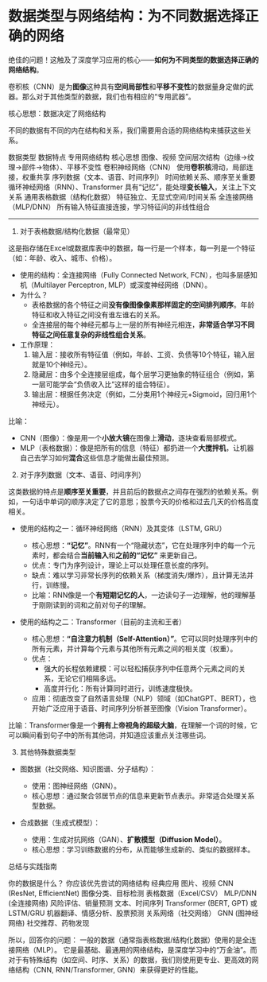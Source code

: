 # 数据类型与网络结构：为不同数据选择正确的网络

绝佳的问题！这触及了深度学习应用的核心——**如何为不同类型的数据选择正确的网络结构**。

卷积核（CNN）是为**图像**这种具有**空间局部性**和**平移不变性**的数据量身定做的武器。那么对于其他类型的数据，我们也有相应的“专用武器”。

核心思想：数据决定了网络结构

不同的数据有不同的内在结构和关系，我们需要用合适的网络结构来捕获这些关系。

数据类型
数据特点
专用网络结构
核心思想
图像、视频
空间层次结构（边缘->纹理->部件->物体）、平移不变性
卷积神经网络（CNN）
使用**卷积核**滑动，局部连接，权重共享
序列数据（文本、语音、时间序列）
时间依赖关系、顺序至关重要
循环神经网络（RNN）、Transformer
具有“记忆”，能处理**变长输入**，关注上下文关系
通用表格数据（结构化数据）
特征独立、无显式空间/时间关系
全连接网络（MLP/DNN）
所有输入特征直接连接，学习特征间的非线性组合


---

1. 对于表格数据/结构化数据（最常见）

这是指存储在Excel或数据库表中的数据，每一行是一个样本，每一列是一个特征（如：年龄、收入、城市、价格）。

- 使用的结构：全连接网络（Fully Connected Network, FCN），也叫多层感知机（Multilayer Perceptron, MLP）或深度神经网络（DNN）。
- 为什么？
  - 表格数据的各个特征之间**没有像图像像素那样固定的空间排列顺序**。年龄特征和收入特征之间没有谁左谁右的关系。
  - 全连接层的每个神经元都与上一层的所有神经元相连，**非常适合学习不同特征之间任意复杂的非线性组合关系**。
- 工作原理：
  1. 输入层：接收所有特征值（例如，年龄、工资、负债等10个特征，输入层就是10个神经元）。
  2. 隐藏层：由多个全连接层组成，每个层学习更抽象的特征组合（例如，第一层可能学会“负债收入比”这样的组合特征）。
  3. 输出层：根据任务决定（例如，二分类用1个神经元+Sigmoid，回归用1个神经元）。
    
比喻：
- CNN（图像）：像是用一个**小放大镜**在图像上**滑动**，逐块查看局部模式。
- MLP（表格数据）：像是把所有的信息（特征）都扔进一个**大搅拌机**，让机器自己去学习如何**混合**这些信息才能做出最佳预测。
  
2. 对于序列数据（文本、语音、时间序列）

这类数据的特点是**顺序至关重要**，并且前后的数据点之间存在强烈的依赖关系。例如，一句话中单词的顺序决定了它的意思；股票今天的价格和过去几天的价格高度相关。

- 使用的结构之一：循环神经网络（RNN）及其变体（LSTM, GRU）
  - 核心思想：**“记忆”**。RNN有一个“隐藏状态”，它在处理序列中的每一个元素时，都会结合**当前输入**和**之前的“记忆”** 来更新自己。
  - 优点：专门为序列设计，理论上可以处理任意长度的序列。
  - 缺点：难以学习非常长序列的依赖关系（梯度消失/爆炸），且计算无法并行，训练慢。
  - 比喻：RNN像是一个**有短期记忆的人**，一边读句子一边理解，他的理解基于刚刚读到的词和之前对句子的理解。
    
- 使用的结构之二：Transformer（目前的主流和王者）
  - 核心思想：**“自注意力机制（Self-Attention）”**。它可以同时处理序列中的所有元素，并计算每个元素与其他所有元素之间的相关度（权重）。
  - 优点：
    - 强大的长程依赖建模：可以轻松捕获序列中任意两个元素之间的关系，无论它们相隔多远。
    - 高度并行化：所有计算同时进行，训练速度极快。
  - 应用：彻底改变了自然语言处理（NLP）领域（如ChatGPT、BERT），也开始广泛应用于语音、时间序列分析甚至图像（Vision Transformer）。
    
比喻：Transformer像是一个**拥有上帝视角的超级大脑**，在理解一个词的时候，它可以瞬间看到句子中的所有其他词，并知道应该重点关注哪些词。

3. 其他特殊数据类型

- 图数据（社交网络、知识图谱、分子结构）：
  - 使用：图神经网络（GNN）。
  - 核心思想：通过聚合邻居节点的信息来更新节点表示。非常适合处理关系型数据。
    
- 合成数据（生成式模型）：
  - 使用：生成对抗网络（GAN）、**扩散模型（Diffusion Model）**。
  - 核心思想：学习训练数据的分布，从而能够生成新的、类似的数据样本。
    
总结与实践指南

你的数据是什么？
你应该优先尝试的网络结构
经典应用
图片、视频
CNN (ResNet, EfficientNet)
图像分类、目标检测
表格数据（Excel/CSV）
MLP/DNN (全连接网络)
风险评估、销量预测
文本、时间序列
Transformer (BERT, GPT) 或 LSTM/GRU
机器翻译、情感分析、股票预测
关系网络（社交网络）
GNN (图神经网络)
社交推荐、药物发现

所以，回答你的问题：
一般的数据（通常指表格数据/结构化数据）使用的是全连接网络（MLP）。 它是最基础、最通用的网络结构，是深度学习中的“万金油”。而对于有特殊结构（如空间、时序、关系）的数据，我们则使用更专业、更高效的网络结构（CNN, RNN/Transformer, GNN）来获得更好的性能。